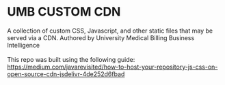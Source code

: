 # UMB CUSTOM CDN
A collection of custom CSS, Javascript, and other static files that may be served via a CDN. Authored by University Medical Billing Business Intelligence\
\
This repo was built using the following guide: 
https://medium.com/javarevisited/how-to-host-your-repository-js-css-on-open-source-cdn-jsdelivr-4de252d6fbad
